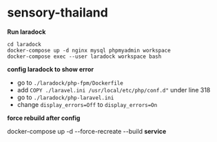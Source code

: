 # sensory-thailand
**Run laradock**

    cd laradock
    docker-compose up -d nginx mysql phpmyadmin workspace
    docker-compose exec --user laradock workspace bash


**config laradock to show error**
- go to `./laradock/php-fpm/Dockerfile`
- add `COPY ./laravel.ini /usr/local/etc/php/conf.d"` under line 318
- go to `./laradock/php-laravel.ini`
- change `display_errors=Off` to `display_errors=On`

**force rebuild after config**

docker-compose up -d --force-recreate --build **service**

